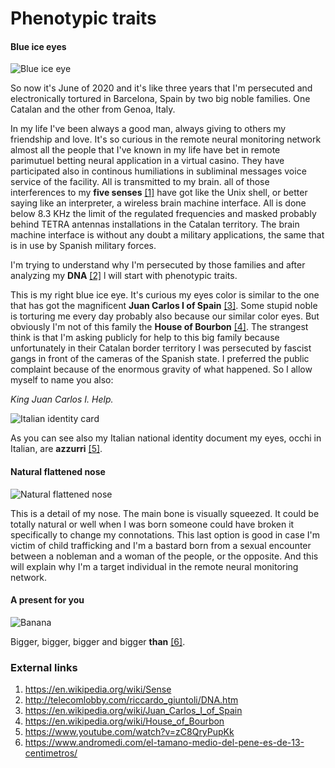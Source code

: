 # Phenotypic traits

#### Blue ice eyes

![Blue ice eye](http://telecomlobby.com/Images/riccardo_giuntoli_phenotypic_traits_eye.webp)

So now it's June of 2020 and it's like three years that I'm persecuted and electronically tortured in Barcelona, Spain by two big noble families. One Catalan and the other from Genoa, Italy.

In my life I've been always a good man, always giving to others my friendship and love. It's so curious in the remote neural monitoring network almost all the people that I've known in my life have bet in remote parimutuel betting neural application in a virtual casino. They have participated also in continous humiliations  in subliminal messages voice service of the facility. All is transmitted to my brain. all of those interferences to my **five senses** [[1]](https://en.wikipedia.org/wiki/Sense) have got like the Unix shell, or better saying like an interpreter, a wireless brain machine interface. All is done below 8.3 KHz the limit of the regulated frequencies and masked probably behind TETRA antennas installations in the Catalan territory. The brain machine interface is without any doubt a military applications, the same that is in use by Spanish military forces.

I'm trying to understand why I'm persecuted by those families and after analyzing my **DNA** [[2]](http://telecomlobby.com/riccardo_giuntoli/DNA.htm) l will start with phenotypic traits.

This is my right blue ice eye. It's curious my eyes color is similar to the one that has got the magnificent **Juan Carlos I of Spain** [[3]](https://en.wikipedia.org/wiki/Juan_Carlos_I_of_Spain). Some stupid noble is torturing me every day probably also because our similar color eyes. But obviously I'm not of this family the **House of Bourbon** [[4]](https://en.wikipedia.org/wiki/House_of_Bourbon). The strangest think is that I'm asking publicly for help to this big family because unfortunately in their Catalan border territory I was persecuted by fascist gangs in front of the cameras of the Spanish state. I preferred the public complaint because of the enormous gravity of what happened. So I allow myself to name you also:

*King Juan Carlos I. Help.*

![Italian identity card](http://telecomlobby.com/Images/riccardo_giuntoli_phenotypic_traits_ci.webp)



As you can see also my Italian national identity document my eyes, occhi in Italian, are **azzurri** [[5]](https://www.youtube.com/watch?v=zC8QryPupKk). 

#### Natural flattened nose

![Natural flattened nose](http://telecomlobby.com/Images/riccardo_giuntoli_phenotypic_traits_nose.webp)

This is a detail of my nose. The main bone is visually squeezed. It could be totally natural or well when I was born someone could have broken it specifically to change my connotations. This last option is good in case I'm victim of child trafficking and I'm a bastard born from a sexual encounter between a nobleman and a woman of the people, or the opposite. And this will explain why I'm a target individual in the remote neural monitoring network.

#### A present for you 

![Banana](http://telecomlobby.com/Images/riccardo_giuntoli_phenotypic_traits_banana.webp)

Bigger, bigger, bigger and bigger **than** [[6]](https://www.andromedi.com/el-tamano-medio-del-pene-es-de-13-centimetros/).

### External links

1. https://en.wikipedia.org/wiki/Sense
2. http://telecomlobby.com/riccardo_giuntoli/DNA.htm
3. https://en.wikipedia.org/wiki/Juan_Carlos_I_of_Spain
4. https://en.wikipedia.org/wiki/House_of_Bourbon
5. https://www.youtube.com/watch?v=zC8QryPupKk
6. https://www.andromedi.com/el-tamano-medio-del-pene-es-de-13-centimetros/

